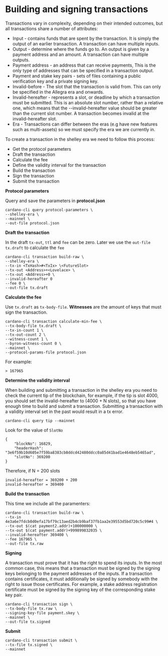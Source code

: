 # Building and signing transactions

Transactions vary in complexity, depending on their intended outcomes, but all transactions share a number of attributes:

* Input - contains funds that are spent by the transaction. It is simply the output of an earlier transaction. A transaction can have multiple inputs.
* Output - determine where the funds go to. An output is given by a payment address and an amount. A transaction can have multiple outputs.
* Payment address - an address that can receive payments, This is the only type of addresses that can be specified in a transaction output.
* Payment and stake key pairs - sets of files containing a public verification key and a private signing key.
* Invalid-before - The slot that the transaction is valid from. This can only be specified in the Allegra era and onwards.
* Invalid-hereafter - represents a slot, or deadline by which a transaction must be submitted. This is an absolute slot number, rather than a relative one, which means that the --invalid-hereafter value should be greater than the current slot number. A transaction becomes invalid at the invalid-hereafter slot.
* Era - Transactions can differ between the eras (e.g have new features such as multi-assets) so we must specify the era we are currently in.

To create a transaction in the shelley era we need to follow this process:

* Get the protocol parameters
* Draft the transaction
* Calculate the fee
* Define the validity interval for the transaction
* Build the transaction
* Sign the transaction
* Submit the transaction

**Protocol parameters**

Query and save the parameters in **protocol.json**

    cardano-cli query protocol-parameters \
    --shelley-era \
    --mainnet \
    --out-file protocol.json

**Draft the transaction**

In the draft `tx-out`, `ttl` and `fee` can be zero. Later we use the `out-file` `tx.draft` to calculate the `fee`

    cardano-cli transaction build-raw \
    --shelley-era \
    --tx-in <TxHash>#<TxIx> \<FutureSlot>
    --tx-out <Address>+<Lovelace> \
    --tx-out <Address>+0 \
    --invalid-hereafter 0
    --fee 0 \
    --out-file tx.draft

**Calculate the fee**

Use `tx.draft` as `tx-body-file`. **Witnesses** are the amount of keys that must sign the transaction.

    cardano-cli transaction calculate-min-fee \
    --tx-body-file tx.draft \
    --tx-in-count 1 \
    --tx-out-count 2 \
    --witness-count 1 \
    --byron-witness-count 0 \
    --mainnet \
    --protocol-params-file protocol.json

For example:

    > 167965

**Determine the validity interval**

When building and submitting a transaction in the shelley era you need to check the current tip of the blockchain, for example, if the tip is slot 4000, you should set the invalid-hereafter to (4000 + N slots), so that you have enough time to build and submit a transaction. Submitting a transaction with a validity interval set in the past would result in a tx error.

    cardano-cli query tip --mainnet

Look for the value of `SlotNo`

    {
        "blockNo": 16829,
        "headerHash": "3e6f59b10d605e7f59ba8383cb0ddcd42480ddcc0a85d41bad1e4648eb5465ad",
        "slotNo": 369200
    }

Therefore, if N = 200 slots

    invalid-hereafter = 369200 + 200
    invalid-hereafter = 369400

**Build the transaction**

This time we include all the paramenters:

    cardano-cli transaction build-raw \
    --tx-in 4e3a6e7fdcb0d0efa17bf79c13aed2b4cb9baf37fb1aa2e39553d5bd720c5c99#4 \
    --tx-out $(cat payment2.addr)+100000000 \
    --tx-out $(cat payment.addr)+999899832035 \
    --invalid-hereafter 369400 \
    --fee 167965 \
    --out-file tx.raw

**Signing**

A transaction must prove that it has the right to spend its inputs. In the most common case, this means that a transaction must be signed by the signing keys belonging to the payment addresses of the inputs. If a transaction contains certificates, it must additionally be signed by somebody with the right to issue those certificates. For example, a stake address registration certificate must be signed by the signing key of the corresponding stake key pair.

    cardano-cli transaction sign \
    --tx-body-file tx.raw \
    --signing-key-file payment.skey \
    --mainnet \
    --out-file tx.signed

**Submit**

    cardano-cli transaction submit \
    --tx-file tx.signed \
    --mainnet